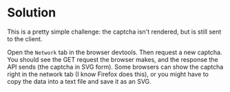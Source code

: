 # Solution

This is a pretty simple challenge: the captcha isn't rendered, but is still sent to the client.

Open the `Network` tab in the browser devtools. Then request a new captcha. You should see the GET request the browser makes, and the response the API sends (the captcha in SVG form). Some browsers can show the captcha right in the network tab (I know Firefox does this), or you might have to copy the data into a text file and save it as an SVG.
